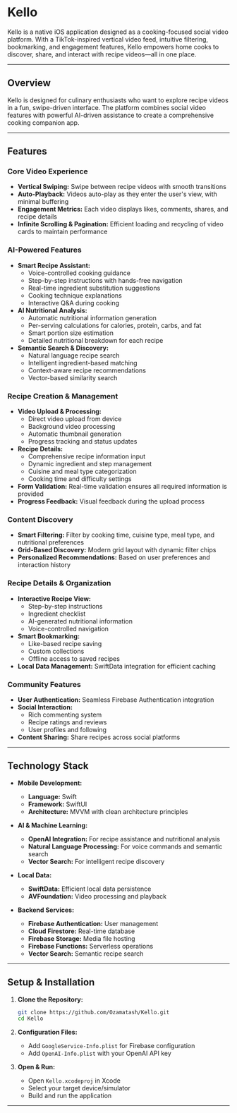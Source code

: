 # Kello

Kello is a native iOS application designed as a cooking-focused social video platform. With a TikTok-inspired vertical video feed, intuitive filtering, bookmarking, and engagement features, Kello empowers home cooks to discover, share, and interact with recipe videos—all in one place.

---

## Overview

Kello is designed for culinary enthusiasts who want to explore recipe videos in a fun, swipe-driven interface. The platform combines social video features with powerful AI-driven assistance to create a comprehensive cooking companion app.

---

## Features

### Core Video Experience
- **Vertical Swiping:** Swipe between recipe videos with smooth transitions
- **Auto-Playback:** Videos auto-play as they enter the user's view, with minimal buffering
- **Engagement Metrics:** Each video displays likes, comments, shares, and recipe details
- **Infinite Scrolling & Pagination:** Efficient loading and recycling of video cards to maintain performance

### AI-Powered Features
- **Smart Recipe Assistant:**
  - Voice-controlled cooking guidance
  - Step-by-step instructions with hands-free navigation
  - Real-time ingredient substitution suggestions
  - Cooking technique explanations
  - Interactive Q&A during cooking
- **AI Nutritional Analysis:**
  - Automatic nutritional information generation
  - Per-serving calculations for calories, protein, carbs, and fat
  - Smart portion size estimation
  - Detailed nutritional breakdown for each recipe
- **Semantic Search & Discovery:**
  - Natural language recipe search
  - Intelligent ingredient-based matching
  - Context-aware recipe recommendations
  - Vector-based similarity search

### Recipe Creation & Management
- **Video Upload & Processing:**
  - Direct video upload from device
  - Background video processing
  - Automatic thumbnail generation
  - Progress tracking and status updates
- **Recipe Details:**
  - Comprehensive recipe information input
  - Dynamic ingredient and step management
  - Cuisine and meal type categorization
  - Cooking time and difficulty settings
- **Form Validation:** Real-time validation ensures all required information is provided
- **Progress Feedback:** Visual feedback during the upload process

### Content Discovery
- **Smart Filtering:** Filter by cooking time, cuisine type, meal type, and nutritional preferences
- **Grid-Based Discovery:** Modern grid layout with dynamic filter chips
- **Personalized Recommendations:** Based on user preferences and interaction history

### Recipe Details & Organization
- **Interactive Recipe View:**
  - Step-by-step instructions
  - Ingredient checklist
  - AI-generated nutritional information
  - Voice-controlled navigation
- **Smart Bookmarking:**
  - Like-based recipe saving
  - Custom collections
  - Offline access to saved recipes
- **Local Data Management:** SwiftData integration for efficient caching

### Community Features
- **User Authentication:** Seamless Firebase Authentication integration
- **Social Interaction:**
  - Rich commenting system
  - Recipe ratings and reviews
  - User profiles and following
- **Content Sharing:** Share recipes across social platforms

---

## Technology Stack

- **Mobile Development:**  
  - **Language:** Swift  
  - **Framework:** SwiftUI  
  - **Architecture:** MVVM with clean architecture principles

- **AI & Machine Learning:**
  - **OpenAI Integration:** For recipe assistance and nutritional analysis
  - **Natural Language Processing:** For voice commands and semantic search
  - **Vector Search:** For intelligent recipe discovery

- **Local Data:**  
  - **SwiftData:** Efficient local data persistence
  - **AVFoundation:** Video processing and playback

- **Backend Services:**
  - **Firebase Authentication:** User management
  - **Cloud Firestore:** Real-time database
  - **Firebase Storage:** Media file hosting
  - **Firebase Functions:** Serverless operations
  - **Vector Search:** Semantic recipe search

---

## Setup & Installation

1. **Clone the Repository:**
   ```bash
   git clone https://github.com/Ozamatash/Kello.git
   cd Kello
   ```

2. **Configuration Files:**
   - Add `GoogleService-Info.plist` for Firebase configuration
   - Add `OpenAI-Info.plist` with your OpenAI API key

3. **Open & Run:**
   - Open `Kello.xcodeproj` in Xcode
   - Select your target device/simulator
   - Build and run the application

---